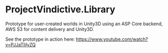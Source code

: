 # ProjectVindictive.Library

Prototype for user-created worlds in Unity3D using an ASP Core backend, AWS S3 for content delivery and Unity3D.

See the prototype in action here: https://www.youtube.com/watch?v=PJJaTIiIyZQ

